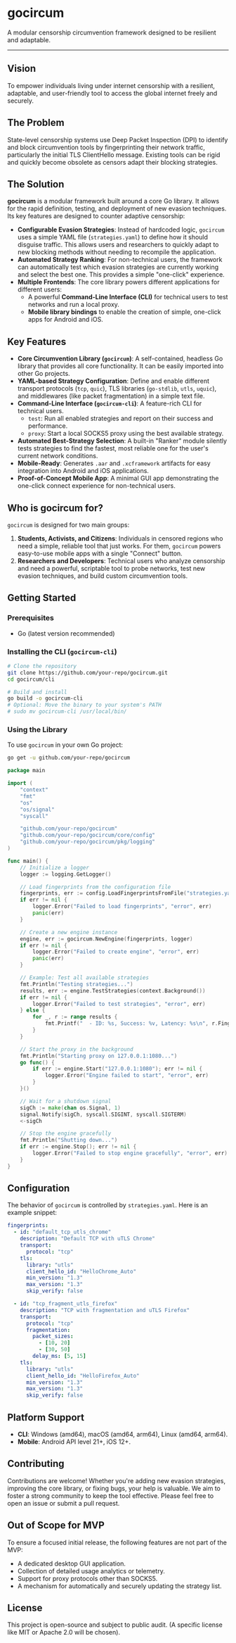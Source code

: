 # gocircum

A modular censorship circumvention framework designed to be resilient and adaptable.

---

## Vision

To empower individuals living under internet censorship with a resilient, adaptable, and user-friendly tool to access the global internet freely and securely.

## The Problem

State-level censorship systems use Deep Packet Inspection (DPI) to identify and block circumvention tools by fingerprinting their network traffic, particularly the initial TLS ClientHello message. Existing tools can be rigid and quickly become obsolete as censors adapt their blocking strategies.

## The Solution

**gocircum** is a modular framework built around a core Go library. It allows for the rapid definition, testing, and deployment of new evasion techniques. Its key features are designed to counter adaptive censorship:

- **Configurable Evasion Strategies**: Instead of hardcoded logic, `gocircum` uses a simple YAML file (`strategies.yaml`) to define how it should disguise traffic. This allows users and researchers to quickly adapt to new blocking methods without needing to recompile the application.
- **Automated Strategy Ranking**: For non-technical users, the framework can automatically test which evasion strategies are currently working and select the best one. This provides a simple "one-click" experience.
- **Multiple Frontends**: The core library powers different applications for different users:
    - A powerful **Command-Line Interface (CLI)** for technical users to test networks and run a local proxy.
    - **Mobile library bindings** to enable the creation of simple, one-click apps for Android and iOS.

## Key Features

- **Core Circumvention Library (`gocircum`)**: A self-contained, headless Go library that provides all core functionality. It can be easily imported into other Go projects.
- **YAML-based Strategy Configuration**: Define and enable different transport protocols (`tcp`, `quic`), TLS libraries (`go-stdlib`, `utls`, `uquic`), and middlewares (like packet fragmentation) in a simple text file.
- **Command-Line Interface (`gocircum-cli`)**: A feature-rich CLI for technical users.
    - `test`: Run all enabled strategies and report on their success and performance.
    - `proxy`: Start a local SOCKS5 proxy using the best available strategy.
- **Automated Best-Strategy Selection**: A built-in "Ranker" module silently tests strategies to find the fastest, most reliable one for the user's current network conditions.
- **Mobile-Ready**: Generates `.aar` and `.xcframework` artifacts for easy integration into Android and iOS applications.
- **Proof-of-Concept Mobile App**: A minimal GUI app demonstrating the one-click connect experience for non-technical users.

## Who is gocircum for?

`gocircum` is designed for two main groups:

1.  **Students, Activists, and Citizens**: Individuals in censored regions who need a simple, reliable tool that just works. For them, `gocircum` powers easy-to-use mobile apps with a single "Connect" button.
2.  **Researchers and Developers**: Technical users who analyze censorship and need a powerful, scriptable tool to probe networks, test new evasion techniques, and build custom circumvention tools.

## Getting Started

### Prerequisites

- Go (latest version recommended)

### Installing the CLI (`gocircum-cli`)

```bash
# Clone the repository
git clone https://github.com/your-repo/gocircum.git
cd gocircum/cli

# Build and install
go build -o gocircum-cli
# Optional: Move the binary to your system's PATH
# sudo mv gocircum-cli /usr/local/bin/
```

### Using the Library

To use `gocircum` in your own Go project:

```bash
go get -u github.com/your-repo/gocircum
```

```go
package main

import (
	"context"
	"fmt"
	"os"
	"os/signal"
	"syscall"

	"github.com/your-repo/gocircum"
	"github.com/your-repo/gocircum/core/config"
	"github.com/your-repo/gocircum/pkg/logging"
)

func main() {
	// Initialize a logger
	logger := logging.GetLogger()

	// Load fingerprints from the configuration file
	fingerprints, err := config.LoadFingerprintsFromFile("strategies.yaml")
	if err != nil {
		logger.Error("Failed to load fingerprints", "error", err)
		panic(err)
	}

	// Create a new engine instance
	engine, err := gocircum.NewEngine(fingerprints, logger)
	if err != nil {
		logger.Error("Failed to create engine", "error", err)
		panic(err)
	}

	// Example: Test all available strategies
	fmt.Println("Testing strategies...")
	results, err := engine.TestStrategies(context.Background())
	if err != nil {
		logger.Error("Failed to test strategies", "error", err)
	} else {
		for _, r := range results {
			fmt.Printf("  - ID: %s, Success: %v, Latency: %s\n", r.Fingerprint.ID, r.Success, r.Latency)
		}
	}

	// Start the proxy in the background
	fmt.Println("Starting proxy on 127.0.0.1:1080...")
	go func() {
		if err := engine.Start("127.0.0.1:1080"); err != nil {
			logger.Error("Engine failed to start", "error", err)
		}
	}()

	// Wait for a shutdown signal
	sigCh := make(chan os.Signal, 1)
	signal.Notify(sigCh, syscall.SIGINT, syscall.SIGTERM)
	<-sigCh

	// Stop the engine gracefully
	fmt.Println("Shutting down...")
	if err := engine.Stop(); err != nil {
		logger.Error("Failed to stop engine gracefully", "error", err)
	}
}
```

## Configuration

The behavior of `gocircum` is controlled by `strategies.yaml`. Here is an example snippet:

```yaml
fingerprints:
  - id: "default_tcp_utls_chrome"
    description: "Default TCP with uTLS Chrome"
    transport:
      protocol: "tcp"
    tls:
      library: "utls"
      client_hello_id: "HelloChrome_Auto"
      min_version: "1.3"
      max_version: "1.3"
      skip_verify: false

  - id: "tcp_fragment_utls_firefox"
    description: "TCP with fragmentation and uTLS Firefox"
    transport:
      protocol: "tcp"
      fragmentation:
        packet_sizes:
          - [10, 20]
          - [30, 50]
        delay_ms: [5, 15]
    tls:
      library: "utls"
      client_hello_id: "HelloFirefox_Auto"
      min_version: "1.3"
      max_version: "1.3"
      skip_verify: false
```

## Platform Support

-   **CLI**: Windows (amd64), macOS (amd64, arm64), Linux (amd64, arm64).
-   **Mobile**: Android API level 21+, iOS 12+.

## Contributing

Contributions are welcome! Whether you're adding new evasion strategies, improving the core library, or fixing bugs, your help is valuable. We aim to foster a strong community to keep the tool effective. Please feel free to open an issue or submit a pull request.

## Out of Scope for MVP

To ensure a focused initial release, the following features are not part of the MVP:

-   A dedicated desktop GUI application.
-   Collection of detailed usage analytics or telemetry.
-   Support for proxy protocols other than SOCKS5.
-   A mechanism for automatically and securely updating the strategy list.

## License

This project is open-source and subject to public audit. (A specific license like MIT or Apache 2.0 will be chosen). 